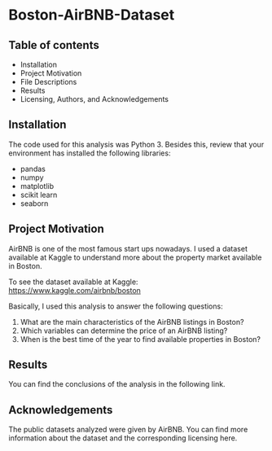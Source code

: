 # Boston-AirBNB-Dataset

## Table of contents
- Installation
- Project Motivation
- File Descriptions
- Results
- Licensing, Authors, and Acknowledgements

## Installation
The code used for this analysis was Python 3. Besides this, review that your environment has installed the following libraries:
- pandas
- numpy
- matplotlib
- scikit learn
- seaborn

## Project Motivation
AirBNB is one of the most famous start ups nowadays. I used a dataset available at Kaggle to understand more about the property market available in Boston. 

To see the dataset available at Kaggle: https://www.kaggle.com/airbnb/boston

Basically, I used this analysis to answer the following questions:

1. What are the main characteristics of the AirBNB listings in Boston?
2. Which variables can determine the price of an AirBNB listing?
3. When is the best time of the year to find available properties in Boston?

## Results
You can find the conclusions of the analysis in the following link.

## Acknowledgements
The public datasets analyzed were given by AirBNB. You can find more information about the dataset and the corresponding licensing here.
